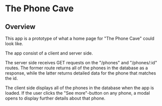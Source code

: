 # The Phone Cave

## Overview

This app is a prototype of what a home page for "The Phone Cave" could look like.

The app consist of a client and server side.

The server side receives GET requests on the "/phones" and "/phones/:id" routes. The former route returns all of the phones in the database as a response, while the latter returns detailed data for the phone that matches the id.

The client side displays all of the phones in the database when the app is loaded. If the user clicks the "See more"-button on any phone, a modal opens to display further details about that phone.
